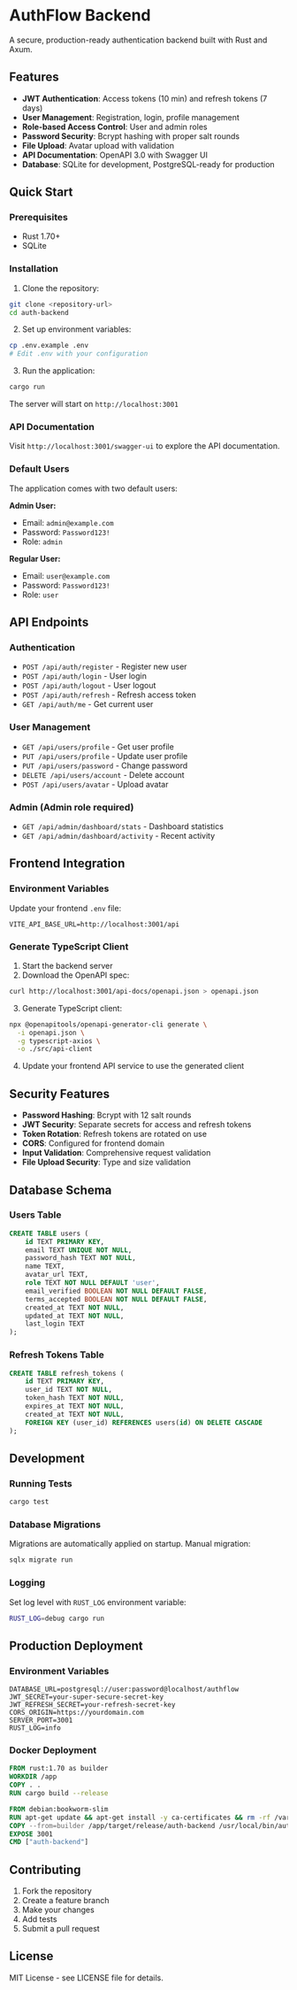 # AuthFlow Backend

A secure, production-ready authentication backend built with Rust and Axum.

## Features

- **JWT Authentication**: Access tokens (10 min) and refresh tokens (7 days)
- **User Management**: Registration, login, profile management
- **Role-based Access Control**: User and admin roles
- **Password Security**: Bcrypt hashing with proper salt rounds
- **File Upload**: Avatar upload with validation
- **API Documentation**: OpenAPI 3.0 with Swagger UI
- **Database**: SQLite for development, PostgreSQL-ready for production

## Quick Start

### Prerequisites

- Rust 1.70+
- SQLite

### Installation

1. Clone the repository:
```bash
git clone <repository-url>
cd auth-backend
```

2. Set up environment variables:
```bash
cp .env.example .env
# Edit .env with your configuration
```

3. Run the application:
```bash
cargo run
```

The server will start on `http://localhost:3001`

### API Documentation

Visit `http://localhost:3001/swagger-ui` to explore the API documentation.

### Default Users

The application comes with two default users:

**Admin User:**
- Email: `admin@example.com`
- Password: `Password123!`
- Role: `admin`

**Regular User:**
- Email: `user@example.com`
- Password: `Password123!`
- Role: `user`

## API Endpoints

### Authentication
- `POST /api/auth/register` - Register new user
- `POST /api/auth/login` - User login
- `POST /api/auth/logout` - User logout
- `POST /api/auth/refresh` - Refresh access token
- `GET /api/auth/me` - Get current user

### User Management
- `GET /api/users/profile` - Get user profile
- `PUT /api/users/profile` - Update user profile
- `PUT /api/users/password` - Change password
- `DELETE /api/users/account` - Delete account
- `POST /api/users/avatar` - Upload avatar

### Admin (Admin role required)
- `GET /api/admin/dashboard/stats` - Dashboard statistics
- `GET /api/admin/dashboard/activity` - Recent activity

## Frontend Integration

### Environment Variables

Update your frontend `.env` file:

```env
VITE_API_BASE_URL=http://localhost:3001/api
```

### Generate TypeScript Client

1. Start the backend server
2. Download the OpenAPI spec:
```bash
curl http://localhost:3001/api-docs/openapi.json > openapi.json
```

3. Generate TypeScript client:
```bash
npx @openapitools/openapi-generator-cli generate \
  -i openapi.json \
  -g typescript-axios \
  -o ./src/api-client
```

4. Update your frontend API service to use the generated client

## Security Features

- **Password Hashing**: Bcrypt with 12 salt rounds
- **JWT Security**: Separate secrets for access and refresh tokens
- **Token Rotation**: Refresh tokens are rotated on use
- **CORS**: Configured for frontend domain
- **Input Validation**: Comprehensive request validation
- **File Upload Security**: Type and size validation

## Database Schema

### Users Table
```sql
CREATE TABLE users (
    id TEXT PRIMARY KEY,
    email TEXT UNIQUE NOT NULL,
    password_hash TEXT NOT NULL,
    name TEXT,
    avatar_url TEXT,
    role TEXT NOT NULL DEFAULT 'user',
    email_verified BOOLEAN NOT NULL DEFAULT FALSE,
    terms_accepted BOOLEAN NOT NULL DEFAULT FALSE,
    created_at TEXT NOT NULL,
    updated_at TEXT NOT NULL,
    last_login TEXT
);
```

### Refresh Tokens Table
```sql
CREATE TABLE refresh_tokens (
    id TEXT PRIMARY KEY,
    user_id TEXT NOT NULL,
    token_hash TEXT NOT NULL,
    expires_at TEXT NOT NULL,
    created_at TEXT NOT NULL,
    FOREIGN KEY (user_id) REFERENCES users(id) ON DELETE CASCADE
);
```

## Development

### Running Tests
```bash
cargo test
```

### Database Migrations
Migrations are automatically applied on startup. Manual migration:
```bash
sqlx migrate run
```

### Logging
Set log level with `RUST_LOG` environment variable:
```bash
RUST_LOG=debug cargo run
```

## Production Deployment

### Environment Variables
```env
DATABASE_URL=postgresql://user:password@localhost/authflow
JWT_SECRET=your-super-secure-secret-key
JWT_REFRESH_SECRET=your-refresh-secret-key
CORS_ORIGIN=https://yourdomain.com
SERVER_PORT=3001
RUST_LOG=info
```

### Docker Deployment
```dockerfile
FROM rust:1.70 as builder
WORKDIR /app
COPY . .
RUN cargo build --release

FROM debian:bookworm-slim
RUN apt-get update && apt-get install -y ca-certificates && rm -rf /var/lib/apt/lists/*
COPY --from=builder /app/target/release/auth-backend /usr/local/bin/auth-backend
EXPOSE 3001
CMD ["auth-backend"]
```

## Contributing

1. Fork the repository
2. Create a feature branch
3. Make your changes
4. Add tests
5. Submit a pull request

## License

MIT License - see LICENSE file for details.